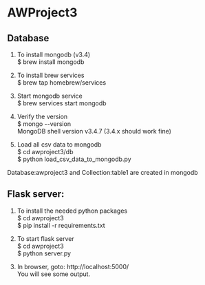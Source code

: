 # AWProject3

## Database
1. To install mongodb (v3.4)  
$ brew install mongodb

2. To install brew services   
$ brew tap homebrew/services

3. Start mongodb service  
$ brew services start mongodb

4. Verify the version  
$ mongo --version  
MongoDB shell version v3.4.7 (3.4.x should work fine)  

5. Load all csv data to mongodb  
$ cd awproject3/db  
$ python load_csv_data_to_mongodb.py  

Database:awproject3 and Collection:table1 are created in mongodb  

## Flask server:  
1. To install the needed python packages  
$ cd awproject3  
$ pip install -r requirements.txt  

2. To start flask server  
$ cd awproject3  
$ python server.py  

3. In browser, goto: http://localhost:5000/  
You will see some output.  
